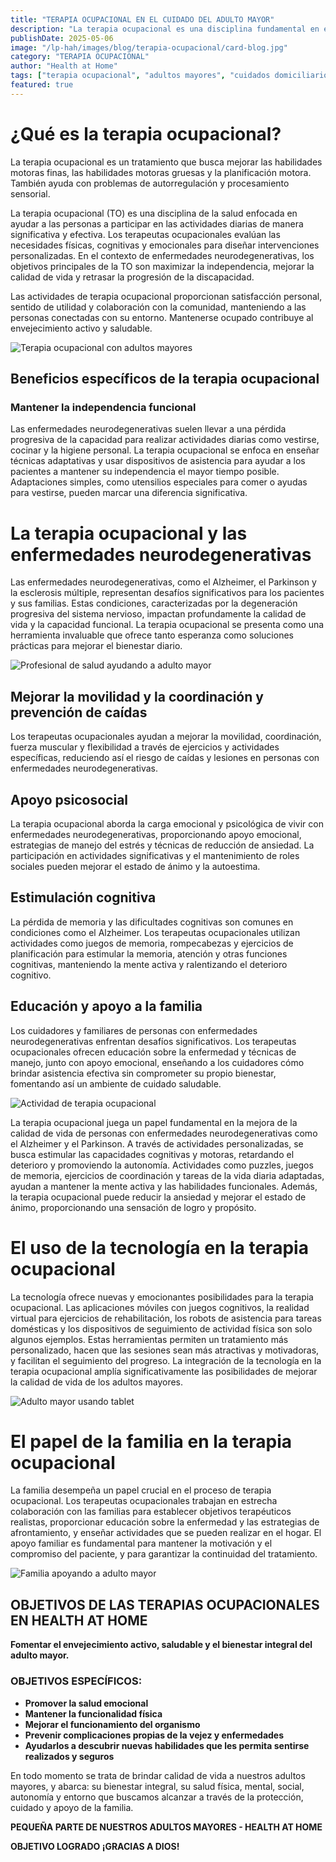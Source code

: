 ```yaml
---
title: "TERAPIA OCUPACIONAL EN EL CUIDADO DEL ADULTO MAYOR"
description: "La terapia ocupacional es una disciplina fundamental en el cuidado de adultos mayores, especialmente cuando se realiza en el entorno domiciliario. Esta especialidad se enfoca en ayudar a las personas a mantener su independencia y calidad de vida a través de actividades significativas y terapéuticas."
publishDate: 2025-05-06
image: "/lp-hah/images/blog/terapia-ocupacional/card-blog.jpg"
category: "TERAPIA OCUPACIONAL"
author: "Health at Home"
tags: ["terapia ocupacional", "adultos mayores", "cuidados domiciliarios", "rehabilitación"]
featured: true
---
```


# ¿Qué es la terapia ocupacional?

La terapia ocupacional es un tratamiento que busca mejorar las habilidades motoras finas, las habilidades motoras gruesas y la planificación motora. También ayuda con problemas de autorregulación y procesamiento sensorial.

La terapia ocupacional (TO) es una disciplina de la salud enfocada en ayudar a las personas a participar en las actividades diarias de manera significativa y efectiva. Los terapeutas ocupacionales evalúan las necesidades físicas, cognitivas y emocionales para diseñar intervenciones personalizadas. En el contexto de enfermedades neurodegenerativas, los objetivos principales de la TO son maximizar la independencia, mejorar la calidad de vida y retrasar la progresión de la discapacidad.

Las actividades de terapia ocupacional proporcionan satisfacción personal, sentido de utilidad y colaboración con la comunidad, manteniendo a las personas conectadas con su entorno. Mantenerse ocupado contribuye al envejecimiento activo y saludable.

![Terapia ocupacional con adultos mayores](/lp-hah/images/blog/terapia-ocupacional/blog1.png)

## Beneficios específicos de la terapia ocupacional

### Mantener la independencia funcional

Las enfermedades neurodegenerativas suelen llevar a una pérdida progresiva de la capacidad para realizar actividades diarias como vestirse, cocinar y la higiene personal. La terapia ocupacional se enfoca en enseñar técnicas adaptativas y usar dispositivos de asistencia para ayudar a los pacientes a mantener su independencia el mayor tiempo posible. Adaptaciones simples, como utensilios especiales para comer o ayudas para vestirse, pueden marcar una diferencia significativa.

# La terapia ocupacional y las enfermedades neurodegenerativas

Las enfermedades neurodegenerativas, como el Alzheimer, el Parkinson y la esclerosis múltiple, representan desafíos significativos para los pacientes y sus familias. Estas condiciones, caracterizadas por la degeneración progresiva del sistema nervioso, impactan profundamente la calidad de vida y la capacidad funcional. La terapia ocupacional se presenta como una herramienta invaluable que ofrece tanto esperanza como soluciones prácticas para mejorar el bienestar diario.

![Profesional de salud ayudando a adulto mayor](/lp-hah/images/blog/terapia-ocupacional/blog2.jpg)

## Mejorar la movilidad y la coordinación y prevención de caídas

Los terapeutas ocupacionales ayudan a mejorar la movilidad, coordinación, fuerza muscular y flexibilidad a través de ejercicios y actividades específicas, reduciendo así el riesgo de caídas y lesiones en personas con enfermedades neurodegenerativas.

## Apoyo psicosocial

La terapia ocupacional aborda la carga emocional y psicológica de vivir con enfermedades neurodegenerativas, proporcionando apoyo emocional, estrategias de manejo del estrés y técnicas de reducción de ansiedad. La participación en actividades significativas y el mantenimiento de roles sociales pueden mejorar el estado de ánimo y la autoestima.

## Estimulación cognitiva

La pérdida de memoria y las dificultades cognitivas son comunes en condiciones como el Alzheimer. Los terapeutas ocupacionales utilizan actividades como juegos de memoria, rompecabezas y ejercicios de planificación para estimular la memoria, atención y otras funciones cognitivas, manteniendo la mente activa y ralentizando el deterioro cognitivo.

## Educación y apoyo a la familia

Los cuidadores y familiares de personas con enfermedades neurodegenerativas enfrentan desafíos significativos. Los terapeutas ocupacionales ofrecen educación sobre la enfermedad y técnicas de manejo, junto con apoyo emocional, enseñando a los cuidadores cómo brindar asistencia efectiva sin comprometer su propio bienestar, fomentando así un ambiente de cuidado saludable.

![Actividad de terapia ocupacional](/lp-hah/images/blog/terapia-ocupacional/blog3.jpg)

La terapia ocupacional juega un papel fundamental en la mejora de la calidad de vida de personas con enfermedades neurodegenerativas como el Alzheimer y el Parkinson. A través de actividades personalizadas, se busca estimular las capacidades cognitivas y motoras, retardando el deterioro y promoviendo la autonomía. Actividades como puzzles, juegos de memoria, ejercicios de coordinación y tareas de la vida diaria adaptadas, ayudan a mantener la mente activa y las habilidades funcionales. Además, la terapia ocupacional puede reducir la ansiedad y mejorar el estado de ánimo, proporcionando una sensación de logro y propósito.

# El uso de la tecnología en la terapia ocupacional

La tecnología ofrece nuevas y emocionantes posibilidades para la terapia ocupacional. Las aplicaciones móviles con juegos cognitivos, la realidad virtual para ejercicios de rehabilitación, los robots de asistencia para tareas domésticas y los dispositivos de seguimiento de actividad física son solo algunos ejemplos. Estas herramientas permiten un tratamiento más personalizado, hacen que las sesiones sean más atractivas y motivadoras, y facilitan el seguimiento del progreso. La integración de la tecnología en la terapia ocupacional amplía significativamente las posibilidades de mejorar la calidad de vida de los adultos mayores.

![Adulto mayor usando tablet](/lp-hah/images/blog/terapia-ocupacional/blog4.jpg)

# El papel de la familia en la terapia ocupacional

La familia desempeña un papel crucial en el proceso de terapia ocupacional. Los terapeutas ocupacionales trabajan en estrecha colaboración con las familias para establecer objetivos terapéuticos realistas, proporcionar educación sobre la enfermedad y las estrategias de afrontamiento, y enseñar actividades que se pueden realizar en el hogar. El apoyo familiar es fundamental para mantener la motivación y el compromiso del paciente, y para garantizar la continuidad del tratamiento.

![Familia apoyando a adulto mayor](/lp-hah/images/blog/terapia-ocupacional/blog5.jpg)

## OBJETIVOS DE LAS TERAPIAS OCUPACIONALES EN HEALTH AT HOME

**Fomentar el envejecimiento activo, saludable y el bienestar integral del adulto mayor.**

### OBJETIVOS ESPECÍFICOS:

- **Promover la salud emocional**
- **Mantener la funcionalidad física**
- **Mejorar el funcionamiento del organismo**
- **Prevenir complicaciones propias de la vejez y enfermedades**
- **Ayudarlos a descubrir nuevas habilidades que les permita sentirse realizados y seguros**

En todo momento se trata de brindar calidad de vida a nuestros adultos mayores, y abarca: su bienestar integral, su salud física, mental, social, autonomía y entorno que buscamos alcanzar a través de la protección, cuidado y apoyo de la familia.

**PEQUEÑA PARTE DE NUESTROS ADULTOS MAYORES - HEALTH AT HOME**

**OBJETIVO LOGRADO ¡GRACIAS A DIOS!**
